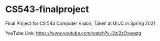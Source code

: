 # CS543-finalproject
Final Project for CS 543 Computer Vision, Taken at UIUC in Spring 2021

YouTube Link: https://www.youtube.com/watch?v=2zj2zOxwqzg
